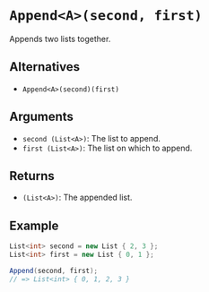 # `Append<A>(second, first)`

Appends two lists together.

## Alternatives

* `Append<A>(second)(first)`

## Arguments

* `second (List<A>)`: The list to append.
* `first (List<A>)`: The list on which to append.

## Returns

* `(List<A>)`: The appended list.

## Example

```csharp
List<int> second = new List { 2, 3 };
List<int> first = new List { 0, 1 };

Append(second, first);
// => List<int> { 0, 1, 2, 3 }
```
